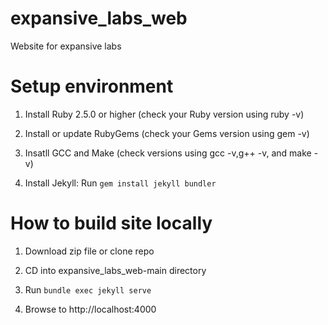 # expansive_labs_web
Website for expansive labs

# Setup environment
1. Install Ruby 2.5.0 or higher (check your Ruby version using ruby -v)

2. Install or update RubyGems (check your Gems version using gem -v)

3. Insatll GCC and Make (check versions using gcc -v,g++ -v, and make -v)

4. Install Jekyll: Run `gem install jekyll bundler`


# How to build site locally

1. Download zip file or clone repo
 
2. CD into expansive_labs_web-main directory
 
3. Run `bundle exec jekyll serve`
 
4. Browse to http://localhost:4000
